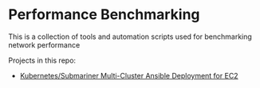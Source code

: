 # Performance Benchmarking

This is a collection of tools and automation scripts used for benchmarking network performance 

Projects in this repo:

- [Kubernetes/Submariner Multi-Cluster Ansible Deployment for EC2](submariner-ec2-deplyoment/README.md)